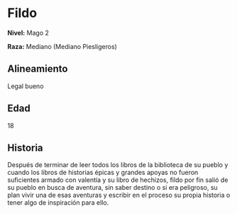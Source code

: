 # Fildo

**Nivel:** Mago 2

**Raza:** Mediano (Mediano Piesligeros)

## Alineamiento
Legal bueno

## Edad
18

## Historia
Después de terminar de leer todos los libros de la biblioteca de su pueblo y cuando los libros de historias épicas y grandes apoyas no fueron suficientes armado con valentía y su libro de hechizos, fildo por fin salió de su pueblo en busca de aventura, sin saber destino o si era peligroso, su plan vivir una de esas aventuras y escribir en el proceso su propia historia o tener algo de inspiración para ello. 

